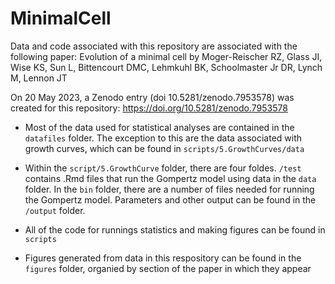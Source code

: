 # MinimalCell
Data and code associated with this repository are associated with the following paper: Evolution of a minimal cell by Moger-Reischer RZ, Glass JI, Wise KS, Sun L, Bittencourt DMC, Lehmkuhl BK, 
Schoolmaster Jr DR, Lynch M, Lennon JT

On 20 May 2023, a Zenodo entry (doi 10.5281/zenodo.7953578) was created for this repository: https://doi.org/10.5281/zenodo.7953578

- Most of the data used for statistical analyses are contained in the `datafiles` folder. The exception to this are the data associated with growth curves, which can be found in `scripts/5.GrowthCurves/data`

- Within the `script/5.GrowthCurve` folder, there are four foldes. `/test` contains .Rmd files that run the Gompertz model using data in the `data` folder. In the `bin` folder, there are a number of files needed for running the Gompertz model. Parameters and other output can be found in the `/output` folder.

- All of the code for runnings statistics and making figures can be found in `scripts`

- Figures generated from data in this respository can be found in the `figures` folder, organied by section of the paper in which they appear




